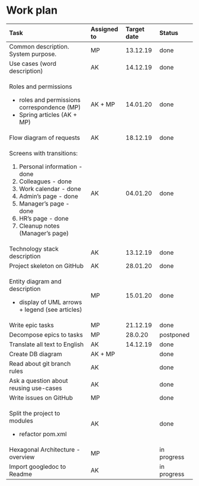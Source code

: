 # Work plan

<table>
  <thead>
    <tr>
      <th style="text-align:left">Task</th>
      <th style="text-align:left">Assigned to</th>
      <th style="text-align:left">Target date</th>
      <th style="text-align:left">Status</th>
    </tr>
  </thead>
  <tbody>
    <tr>
      <td style="text-align:left">Common description. System purpose.</td>
      <td style="text-align:left">MP</td>
      <td style="text-align:left">13.12.19</td>
      <td style="text-align:left">done</td>
    </tr>
    <tr>
      <td style="text-align:left">Use cases (word description)</td>
      <td style="text-align:left">AK</td>
      <td style="text-align:left">14.12.19</td>
      <td style="text-align:left">done</td>
    </tr>
    <tr>
      <td style="text-align:left">
        <p>Roles and permissions</p>
        <ul>
          <li>roles and permissions correspondence (MP)</li>
          <li>Spring articles (AK + MP)</li>
        </ul>
      </td>
      <td style="text-align:left">AK + MP</td>
      <td style="text-align:left">14.01.20</td>
      <td style="text-align:left">done</td>
    </tr>
    <tr>
      <td style="text-align:left">Flow diagram of requests</td>
      <td style="text-align:left">AK</td>
      <td style="text-align:left">18.12.19</td>
      <td style="text-align:left">done</td>
    </tr>
    <tr>
      <td style="text-align:left">
        <p></p>
        <p>Screens with transitions:</p>
        <ol>
          <li>Personal information - done</li>
          <li>Colleagues - done</li>
          <li>Work calendar - done</li>
          <li>Admin&#x2019;s page - done</li>
          <li>Manager&#x2019;s page - done</li>
          <li>HR&#x2019;s page - done</li>
          <li>Cleanup notes (Manager&#x2019;s page)</li>
        </ol>
      </td>
      <td style="text-align:left">AK</td>
      <td style="text-align:left">04.01.20</td>
      <td style="text-align:left">done</td>
    </tr>
    <tr>
      <td style="text-align:left">Technology stack description</td>
      <td style="text-align:left">AK</td>
      <td style="text-align:left">13.12.19</td>
      <td style="text-align:left">done</td>
    </tr>
    <tr>
      <td style="text-align:left">Project skeleton on GitHub</td>
      <td style="text-align:left">AK</td>
      <td style="text-align:left">28.01.20</td>
      <td style="text-align:left">done</td>
    </tr>
    <tr>
      <td style="text-align:left">
        <p></p>
        <p>Entity diagram and description</p>
        <ul>
          <li>display of UML arrows + legend (see articles)</li>
        </ul>
      </td>
      <td style="text-align:left">MP</td>
      <td style="text-align:left">15.01.20</td>
      <td style="text-align:left">done</td>
    </tr>
    <tr>
      <td style="text-align:left">Write epic tasks</td>
      <td style="text-align:left">MP</td>
      <td style="text-align:left">21.12.19</td>
      <td style="text-align:left">done</td>
    </tr>
    <tr>
      <td style="text-align:left">Decompose epics to tasks</td>
      <td style="text-align:left">MP</td>
      <td style="text-align:left">28.0.20</td>
      <td style="text-align:left">postponed</td>
    </tr>
    <tr>
      <td style="text-align:left">Translate all text to English</td>
      <td style="text-align:left">AK</td>
      <td style="text-align:left">14.12.19</td>
      <td style="text-align:left">done</td>
    </tr>
    <tr>
      <td style="text-align:left">Create DB diagram</td>
      <td style="text-align:left">AK + MP</td>
      <td style="text-align:left"></td>
      <td style="text-align:left">done</td>
    </tr>
    <tr>
      <td style="text-align:left">Read about git branch rules</td>
      <td style="text-align:left">AK</td>
      <td style="text-align:left"></td>
      <td style="text-align:left">done</td>
    </tr>
    <tr>
      <td style="text-align:left">Ask a question about reusing use-cases</td>
      <td style="text-align:left">AK</td>
      <td style="text-align:left"></td>
      <td style="text-align:left">done</td>
    </tr>
    <tr>
      <td style="text-align:left">Write issues on GitHub</td>
      <td style="text-align:left">MP</td>
      <td style="text-align:left"></td>
      <td style="text-align:left">done</td>
    </tr>
    <tr>
      <td style="text-align:left">
        <p></p>
        <p>Split the project to modules</p>
        <ul>
          <li>refactor pom.xml</li>
        </ul>
      </td>
      <td style="text-align:left">AK</td>
      <td style="text-align:left"></td>
      <td style="text-align:left">done</td>
    </tr>
    <tr>
      <td style="text-align:left">Hexagonal Architecture - overview</td>
      <td style="text-align:left">MP</td>
      <td style="text-align:left"></td>
      <td style="text-align:left">in progress</td>
    </tr>
    <tr>
      <td style="text-align:left">Import googledoc to Readme</td>
      <td style="text-align:left">AK</td>
      <td style="text-align:left"></td>
      <td style="text-align:left">in progress</td>
    </tr>
  </tbody>
</table>
